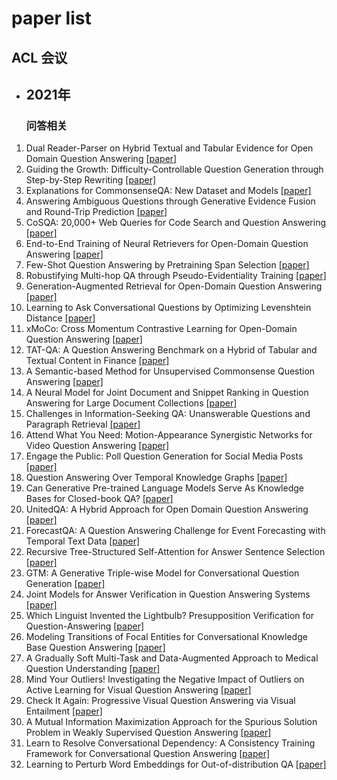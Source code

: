 # paper list

## ACL 会议

- ## 2021年
    ### 问答相关

1. Dual Reader-Parser on Hybrid Textual and Tabular Evidence for Open Domain Question Answering [[paper]](https://arxiv.org/pdf/2108.02866.pdf)
2. Guiding the Growth: Difficulty-Controllable Question Generation through Step-by-Step Rewriting [[paper]](https://arxiv.org/pdf/2105.11698.pdf)
3. Explanations for CommonsenseQA: New Dataset and Models [[paper]](https://aclanthology.org/2021.acl-long.238.pdf)
4. Answering Ambiguous Questions through Generative Evidence Fusion and Round-Trip Prediction [[paper]](https://arxiv.org/pdf/2011.13137.pdf)
5. CoSQA: 20,000+ Web Queries for Code Search and Question Answering [[paper]](https://arxiv.org/pdf/2105.13239.pdf)
6. End-to-End Training of Neural Retrievers for Open-Domain Question Answering [[paper]](https://arxiv.org/pdf/2101.00408.pdf)
7. Few-Shot Question Answering by Pretraining Span Selection [[paper]](https://arxiv.org/pdf/2101.00438.pdf)
8. Robustifying Multi-hop QA through Pseudo-Evidentiality Training [[paper]](https://arxiv.org/pdf/2107.03242.pdf)
9. Generation-Augmented Retrieval for Open-Domain Question Answering [[paper]](https://arxiv.org/pdf/2009.08553.pdf)
10. Learning to Ask Conversational Questions by Optimizing Levenshtein Distance [[paper]](https://arxiv.org/pdf/2106.15903.pdf)
11. xMoCo: Cross Momentum Contrastive Learning for Open-Domain Question Answering [[paper]](https://aclanthology.org/2021.acl-long.477.pdf)
12. TAT-QA: A Question Answering Benchmark on a Hybrid of Tabular and Textual Content in Finance [[paper]](https://arxiv.org/pdf/2105.07624.pdf)
13. A Semantic-based Method for Unsupervised Commonsense Question Answering [[paper]](https://arxiv.org/pdf/2105.14781.pdf)
14. A Neural Model for Joint Document and Snippet Ranking in Question Answering for Large Document Collections [[paper]](https://arxiv.org/pdf/2106.08908.pdf)
15. Challenges in Information-Seeking QA: Unanswerable Questions and Paragraph Retrieval [[paper]](https://arxiv.org/pdf/2010.11915.pdf)
16. Attend What You Need: Motion-Appearance Synergistic Networks for Video Question Answering [[paper]](https://arxiv.org/pdf/2106.10446.pdf)
17. Engage the Public: Poll Question Generation for Social Media Posts [[paper]]()
18. Question Answering Over Temporal Knowledge Graphs [[paper]](https://arxiv.org/abs/2106.01515)
19. Can Generative Pre-trained Language Models Serve As Knowledge Bases for Closed-book QA? [[paper]](https://arxiv.org/pdf/2106.01561.pdf)
20. UnitedQA: A Hybrid Approach for Open Domain Question Answering [[paper]](https://arxiv.org/pdf/2101.00178.pdf)
21. ForecastQA: A Question Answering Challenge for Event Forecasting with Temporal Text Data [[paper]](https://arxiv.org/pdf/2005.00792.pdf)
22. Recursive Tree-Structured Self-Attention for Answer Sentence Selection [[paper]](http://voli.ucsd.edu/pdfs/2021_ACL_VOLI_AS2%20final.pdf)
23. GTM: A Generative Triple-wise Model for Conversational Question Generation [[paper]](https://arxiv.org/pdf/2106.03635.pdf)
24. Joint Models for Answer Verification in Question Answering Systems [[paper]](https://arxiv.org/pdf/2107.04217.pdf)
25. Which Linguist Invented the Lightbulb? Presupposition Verification for Question-Answering [[paper]](https://arxiv.org/pdf/2101.00391.pdf)
26. Modeling Transitions of Focal Entities for Conversational Knowledge Base Question Answering [[paper]](https://aclanthology.org/2021.acl-long.255.pdf)
27. A Gradually Soft Multi-Task and Data-Augmented Approach to Medical Question Understanding [[paper]](http://voli.ucsd.edu/pdfs/2021_ACL_VOLI_Adobe_medicalQA_final.pdf)
28. Mind Your Outliers! Investigating the Negative Impact of Outliers on Active Learning for Visual Question Answering [[paper]](https://arxiv.org/pdf/2107.02331.pdf)
29. Check It Again: Progressive Visual Question Answering via Visual Entailment [[paper]](https://arxiv.org/pdf/2106.04605.pdf)
20. A Mutual Information Maximization Approach for the Spurious Solution Problem in Weakly Supervised Question Answering [[paper]](https://arxiv.org/pdf/2106.07174.pdf)
31. Learn to Resolve Conversational Dependency: A Consistency Training Framework for Conversational Question Answering [[paper]](https://arxiv.org/pdf/2106.11575.pdf)
32. Learning to Perturb Word Embeddings for Out-of-distribution QA [[paper]](https://arxiv.org/pdf/2105.02692.pdf)


